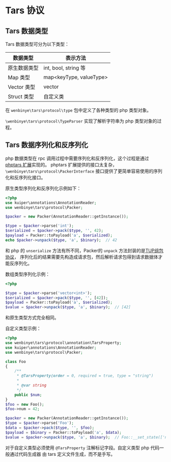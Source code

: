# Tars 协议

## Tars 数据类型

Tars 数据类型可分为以下类型：

| 数据类型     | 表示方法                |
|--------------|-------------------------|
| 原生数据类型 | int, bool, string 等    |
| Map 类型     | map<keyType, valueType> |
| Vector 类型  | vector<valueType>       |
| Struct 类型  | 自定义类                |

在 `wenbinye\tars\protocol\type` 包中定义了各种类型的 php 类型对象。 

`\wenbinye\tars\protocol\TypeParser` 实现了解析字符串为 php 类型对象的过程。

## Tars 数据序列化和反序列化

php 数据类型在 rpc 调用过程中需要序列化和反序列化，这个过程是通过 [phptars 扩展](https://github.com/TarsPHP/tars-extension.git)实现的。
phptars 扩展提供的接口太复杂， `\wenbinye\tars\protocol\PackerInterface` 接口提供了更简单容易使用的序列化和反序列化接口。

原生类型序列化和反序列化示例如下：

```php
<?php
use kuiper\annotations\AnnotationReader;
use wenbinye\tars\protocol\Packer;

$packer = new Packer(AnnotationReader::getInstance());

$type = $packer->parse('int');
$serialized = $packer->pack($type, '', 42);
$payload = Packer::toPayload('a', $serialized);
echo $packer->unpack($type, 'a', $binary);  // 42
```

和 php 的 `unserialize` 方法有所不同，Packer的 `unpack` 方法封装的是[TUP组包协议](https://github.com/TarsCloud/TarsTup)，
序列化后的结果需要先构造成请求包，然后解析请求包得到请求数据体才能反序列化。

数组类型序列化示例：

```php
<?php

$type = $packer->parse('vector<int>');
$serialized = $packer->pack($type, '', [42]);
$payload = Packer::toPayload('a', $serialized);
$value = $packer->unpack($type, 'a', $binary);  // [42]
```

和原生类型方式完全相同。

自定义类型示例：

```php
<?php
use wenbinye\tars\protocol\annotation\TarsProperty;
use kuiper\annotations\AnnotationReader;
use wenbinye\tars\protocol\Packer;

class Foo
{
    /**
     * @TarsProperty(order = 0, required = true, type = "string")
     *
     * @var string
     */
    public $num;
}
$foo = new Foo();
$foo->num = 42;

$packer = new Packer(AnnotationReader::getInstance());
$type = $packer->parse('Foo');
$data = $packer->pack($type, '', $foo);
$payload = $binary = Packer::toPayload('a', $data);
$value = $packer->unpack($type, 'a', $binary);  // Foo::__set_state(['num' => '42'])
```
对于自定义类型必须使用 `@TarsProperty` 注解标记字段。自定义类型 php 代码一般通过代码生成器
 由 tars 定义文件生成，而不是手写。